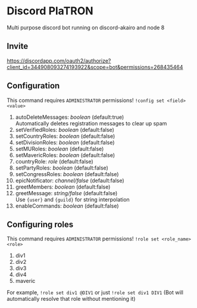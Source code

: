 # Discord PlaTRON
Multi purpose discord bot running on discord-akairo and node 8

## Invite

https://discordapp.com/oauth2/authorize?client_id=344908093274193922&scope=bot&permissions=268435464

## Configuration
This command requires `ADMINISTRATOR` permissions!
`!config set <field> <value>`

1. autoDeleteMessages: *boolean* (default:true)   
Automatically deletes registration messages to clear up spam
2. setVerifiedRoles: *boolean* (default:false)   
3. setCountryRoles: *boolean* (default:false)   
4. setDivisionRoles: *boolean* (default:false)   
5. setMURoles: *boolean* (default:false)   
5. setMavericRoles: *boolean* (default:false)   
6. countryRole: *role* (default:false)   
7. setPartyRoles: *boolean* (default:false)   
8. setCongressRoles: *boolean* (default:false)   
9. epicNotificator: *channel/false* (default:false)   
10. greetMembers: *boolean* (default:false)   
11. greetMessage: *string/false* (default:false)   
Use `{user}` and `{guild}` for string interpolation
12. enableCommands: *boolean* (default:false)

## Configuring roles
This command requires `ADMINISTRATOR` permissions!
`!role set <role_name> <role>`

1. div1
2. div2
3. div3
4. div4
5. maveric

For example, `!role set div1 @DIV1` or just `!role set div1 DIV1` (Bot will automatically resolve that role without mentioning it)
